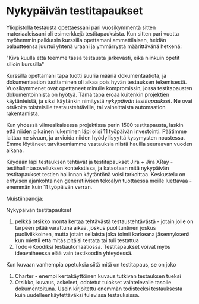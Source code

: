 # Nykypäivän testitapaukset

Yliopistolla testausta opettaessani pari vuosikymmentä sitten materiaaleissani oli esimerkkejä testitapauksista. Kun sitten pari vuotta myöhemmin palkkasin kurssilla opettamani ammattilaisen, heidän palautteensa juurtui yhtenä uraani ja ymmärrystä määrittävänä hetkenä:

"Kiva kuulla että teemme tässä testausta järkevästi, eikä niinkuin opetit silloin kurssilla"

Kurssilla opettamani tapa tuotti suuria määriä dokumentaatiota, ja dokumentaation tuottaminen oli aikaa pois hyvän testauksen tekemisestä. Vuosikymmenet ovat opettaneet minulle kompromissin, jossa testitapausten dokumentoinnista on hyötyä. Tämä tapa eroaa kuitenkin projektien käytänteistä, ja siksi käytänkin nimitystä *nykypäivän testitapaukset*. Ne ovat otsikoita toisteisille testaustehtäville, tai vaiheittaista automaation rakentamista.

Kun yhdessä viimeaikaisessa projektissa perin 1500 testitapausta, laskin että niiden pikainen lukeminen läpi olisi 11 työpäivän investointi. Päätimme laittaa ne sivuun, ja arvioida niiden hyödyllisyyttä kysymysten noustessa. Emme löytäneet tarvitsemiamme vastauksia niistä hauilla seuraavan vuoden aikana. 

Käydään läpi testauksen tehtävät ja testitapaukset Jira + Jira XRay -testihallintasovelluksen kontekstissa, ja katsotaan mitä nykypäivän testitapaukset testien hallinnan käytäntönä voisi tarkoittaa. Keskustelu on erityisen ajankohtainen generatiivisen tekoälyn tuottaessa meille luettavaa - enemmän kuin 11 työpäivän verran.





Muistiinpanoja:

Nykypäivän testitapaukset
1) pelkkä otsikko monta kertaa tehtävästä testaustehtävästä - jotain jolle on tarpeen pitää varattuna aikaa, joskus puolituntinen joskus puoliviikkoinen, mutta jotain sellaista joka toimii karkeana jäsennyksenä kun miettii että mitäs pitäisi testata tai tuli testattua
2) Todo->Koodiksi testiautomaatiossa. Testitapaukset voivat myös ideavaiheessa elää vain testikoodin yhteydessä. 

Kun kuvaan vanhempia opetuksia siitä mitä on testitapaus, se on joko 
1) Charter - enempi kertakäyttöinen kuvaus tutkivan testauksen tueksi
2) Otsikko, kuvaus, askeleet, odotetut tulokset vaihtelevalle tasolle dokumentoituna. Usein kirjoitettu enemmän todisteeksi testauksesta kuin uudelleenkäytettäväksi tulevissa testauksissa. 
